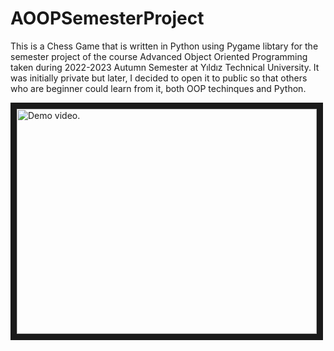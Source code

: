 # AOOPSemesterProject

This is a Chess Game that is written in Python using Pygame libtary for the semester project of the course Advanced Object Oriented Programming taken during 2022-2023 Autumn Semester at Yıldız Technical University.
It was initially private but later, I decided to open it to public so that others who are beginner could learn from it, both OOP techinques and Python.

<a href="http://www.youtube.com/watch?feature=player_embedded&v=dYuxiCX6aKc
" target="_blank"><img src="http://img.youtube.com/vi/dYuxiCX6aKc/0.jpg" 
alt="Demo video." width="480" height="360" border="10" /></a>
